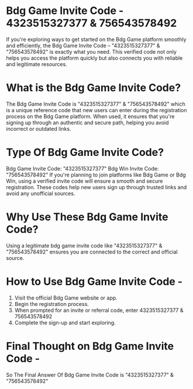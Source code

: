 # Bdg Game Invite Code - 4323515327377 & 756543578492
If you're exploring ways to get started on the Bdg Game platform smoothly and efficiently, the Bdg Game Invite Code – "4323515327377" & "756543578492" is exactly what you need. This verified code not only helps you access the platform quickly but also connects you with reliable and legitimate resources.
# What is the Bdg Game Invite Code?
The Bdg Game Invite Code is "4323515327377" & "756543578492" which is a unique reference code that new users can enter during the registration process on the Bdg Game platform. When used, it ensures that you're signing up through an authentic and secure path, helping you avoid incorrect or outdated links.
# Type Of Bdg Game Invite Code?
Bdg Game Invite Code: "4323515327377"
Bdg Win Invite Code: "756543578492"
If you're planning to join platforms like Bdg Game or Bdg Win, using a verified invite code will ensure a smooth and secure registration. These codes help new users sign up through trusted links and avoid any unofficial sources.
# Why Use These Bdg Game Invite Code?
Using a legitimate bdg game invite code like "4323515327377" & "756543578492" ensures you are connected to the correct and official source.
# How to Use Bdg Game Invite Code -
1. Visit the official Bdg Game website or app.
2. Begin the registration process.
3. When prompted for an invite or referral code, enter 4323515327377 & 756543578492
4. Complete the sign-up and start exploring.
# Final Thought on Bdg Game Invite Code -
So The Final Answer Of Bdg Game Invite Code is "4323515327377" & "756543578492"

